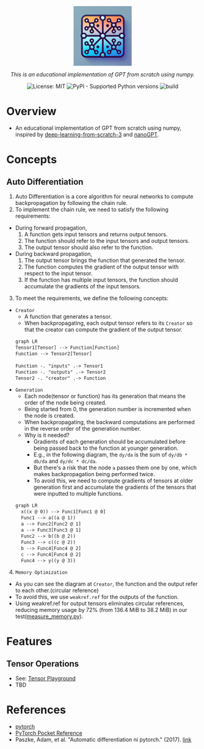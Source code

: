 <p align="center">
  <img src='./asset/img/numpy2gpt-logo.png' alt='logo' width="30%" height="30%" style="display: block; margin-left: auto; margin-right: auto;"/>
</p>

<p align="center">
  <em>This is an educational implementation of GPT from scratch using numpy.</em>
</p>

<p align="center">
  <img alt="License: MIT" src="https://img.shields.io/badge/License-MIT-blue.svg">
  <img alt="PyPI - Supported Python versions" src="https://img.shields.io/badge/python-3.12-blue">
  <img alt="build" src="https://github.com/ITHwang/numpy2gpt/actions/workflows/main.yml/badge.svg">
</p>

# Overview
- An educational implementation of GPT from scratch using numpy, inspired by [deep-learning-from-scratch-3](https://github.com/oreilly-japan/deep-learning-from-scratch-3) and [nanoGPT](https://github.com/karpathy/nanoGPT).

# Concepts

## Auto Differentiation
1. Auto Differentiation is a core algorithm for neural networks to compute backpropagation by following the chain rule.
2. To implement the chain rule, we need to satisfy the following requirements:
  - During forward propagation,
    1. A function gets input tensors and returns output tensors.
    2. The function should refer to the input tensors and output tensors.
    3. The output tensor should also refer to the function.
  - During backward propagation,
    1. The output tensor brings the function that generated the tensor.
    2. The function computes the gradient of the output tensor with respect to the input tensor.
    3. If the function has multiple input tensors, the function should accumulate the gradients of the input tensors.
3. To meet the requirements, we define the following concepts:
  - `Creator`
    - A function that generates a tensor.
    - When backpropagating, each output tensor refers to its `Creator` so that the creator can compute the gradient of the output tensor.
    ```mermaid
    graph LR
    Tensor1[Tensor] --> Function[Function]
    Function --> Tensor2[Tensor]

    Function -. "inputs" .-> Tensor1
    Function -. "outputs" .-> Tensor2
    Tensor2 -. "creator" .-> Function
    ```
  - `Generation`
    - Each node(tensor or function) has its generation that means the order of the node being created.
    - Being started from 0, the generation number is incremented when the node is created.
    - When backpropagating, the backward computations are performed in the reverse order of the generation number.
    - Why is it needed?
      - Gradients of each generation should be accumulated before being passed back to the function at younger generation.
      - E.g., in the following diagram, the `dy/da` is the sum of `dy/db * db/da` and `dy/dc * dc/da`.
      - But there's a risk that the node `a` passes them one by one, which makes backpropagation being performed twice.
      - To avoid this, we need to compute gradients of tensors at older generation first and accumulate the gradients of the tensors that were inputted to multiple functions.
    ```mermaid
    graph LR
      x((x @ 0)) --> Func1[Func1 @ 0]
      Func1 --> a((a @ 1))
      a --> Func2[Func2 @ 1]
      a --> Func3[Func3 @ 1]
      Func2 --> b((b @ 2))
      Func3 --> c((c @ 2))
      b --> Func4[Func4 @ 2]
      c --> Func4[Func4 @ 2]
      Func4 --> y((y @ 3))
    ```
4. `Memory Optimization`
  - As you can see the diagram at `Creator`, the function and the output refer to each other.(circular reference)
  - To avoid this, we use `weakref.ref` for the outputs of the function.
  - Using weakref.ref for output tensors eliminates circular references, reducing memory usage by 72% (from 136.4 MiB to 38.2 MiB) in our test([measure_memory.py](./torch/measure_memory.py)).

# Features

## Tensor Operations
- See: [Tensor Playground](https://www.kaggle.com/code/reichenbch/tensor-playground)
- TBD

# References
- [pytorch](https://github.com/pytorch/pytorch)
- [PyTorch Pocket Reference](https://www.oreilly.com/library/view/pytorch-pocket-reference/9781492089995)
- Paszke, Adam, et al. "Automatic differentiation ni pytorch." (2017). [link](https://openreview.net/pdf?id=BJJsrmfCZ)
